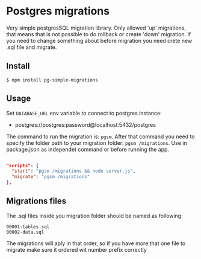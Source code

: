 # Postgres migrations

Very simple postgresSQL migration library. Only allowed 'up' migrations, that means that is not possible to do rollback or create 'down' migration. If you need to change something about before migration you need crete new .sql file and migrate.

## Install

```
$ npm install pg-simple-migrations
```

## Usage
Set ``DATABASE_URL`` env variable to connect to postgres instance:
- postgres://postgres:password@localhost:5432/postgres

The command to run the migration is: ``pgsm``. After that command you need to specify the folder path to your migration folder: ``pgsm /migrations``. Use in package.json as independet command or before running the app.

```json

"scripts": {
  "start": "pgsm /migrations && node server.js",
  "migrate": "pgsm /migrations"
},

```
## Migrations files
The .sql files inside you migration folder should be named as following:

```
00001-tables.sql
00002-data.sql
```

The migrations will aply in that order, so if you have more that one file to migrate make sure it ordered wit number prefix correctly

